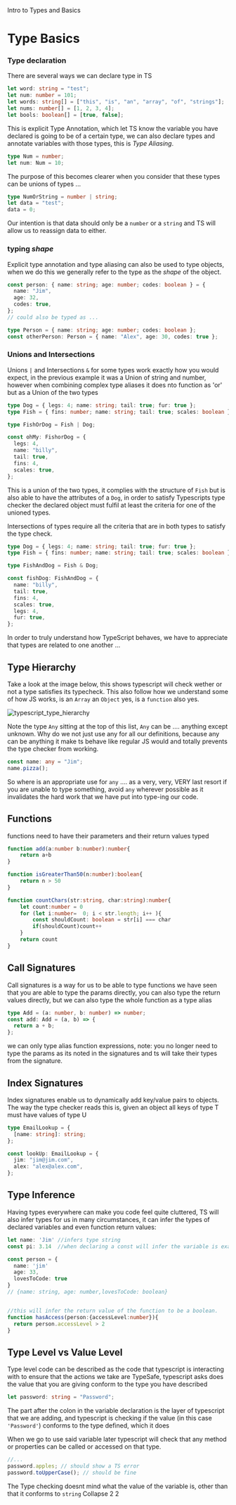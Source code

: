 Intro to Types and Basics

# Type Basics

### Type declaration

There are several ways we can declare type in TS

```ts
let word: string = "test";
let num: number = 101;
let words: string[] = ["this", "is", "an", "array", "of", "strings"];
let nums: number[] = [1, 2, 3, 4];
let bools: boolean[] = [true, false];
```

This is explicit Type Annotation, which let TS know the variable you have declared is going to be of a certain type,
we can also declare types and annotate variables with those types, this is _Type Aliasing_.

```ts
type Num = number;
let num: Num = 10;
```

The purpose of this becomes clearer when you consider that these types can be unions of types ...

```ts
type NumOrString = number | string;
let data = "test";
data = 0;
```

Our intention is that data should only be a `number` or a `string` and TS will allow us to reassign data to either.

### typing _shape_

Explicit type annotation and type aliasing can also be used to type objects, when we do this we generally refer to the type as the _shape_ of the object.

```ts
const person: { name: string; age: number; codes: boolean } = {
  name: "Jim",
  age: 32,
  codes: true,
};
// could also be typed as ...

type Person = { name: string; age: number; codes: boolean };
const otherPerson: Person = { name: "Alex", age: 30, codes: true };
```

### Unions and Intersections

Unions `|` and Intersections `&` for some types work exactly how you would expect, in the previous example it was a Union of string and number, however when combining complex type aliases it does nto function as 'or' but as a Union of the two types

```ts
type Dog = { legs: 4; name: string; tail: true; fur: true };
type Fish = { fins: number; name: string; tail: true; scales: boolean };

type FishOrDog = Fish | Dog;

const ohMy: FishorDog = {
  legs: 4,
  name: "billy",
  tail: true,
  fins: 4,
  scales: true,
};
```

This is a union of the two types, it complies with the structure of `Fish` but is also able to have the attributes of a `Dog`, in order to satisfy Typescripts type checker the declared object must fulfil at least the criteria for one of the unioned types.

Intersections of types require all the criteria that are in both types to satisfy the type check.

```ts
type Dog = { legs: 4; name: string; tail: true; fur: true };
type Fish = { fins: number; name: string; tail: true; scales: boolean };

type FishAndDog = Fish & Dog;

const fishDog: FishAndDog = {
  name: "billy",
  tail: true,
  fins: 4,
  scales: true,
  legs: 4,
  fur: true,
};
```

In order to truly understand how TypeScript behaves, we have to appreciate that types are related to one another
...

## Type Hierarchy

Take a look at the image below, this shows typescript will check wether or not a type satisfies its typecheck. This also follow how we understand some of how JS works, is an `Array` an `Object` yes, is a `function` also yes.

![typescript_type_hierarchy](./img/type_hierarchy.png)

Note the type `Any` sitting at the top of this list, `Any` can be .... anything except unknown. Why do we not just use any for all our definitions, because any can be anything it make ts behave like regular JS would and totally prevents the type checker from working.

```ts
const name: any = "Jim";
name.pizza();
```

So where is an appropriate use for `any` .... as a very, very, VERY last resort if you are unable to type something, avoid `any` wherever possible as it invalidates the hard work that we have put into type-ing our code.

## Functions

functions need to have their parameters and their return values typed

```ts
function add(a:number b:number):number{
    return a+b
}

function isGreaterThan50(n:number):boolean{
    return n > 50
}

function countChars(str:string, char:string):number{
    let count:number = 0
    for (let i:number=  0; i < str.length; i++ ){
        const shouldCount: boolean = str[i] === char
        if(shouldCount)count++
    }
    return count
}
```

## Call Signatures

Call signatures is a way for us to be able to type functions we have seen that you are able to type the params directly, you can also type the return values directly, but we can also type the whole function as a type alias

```ts
type Add = (a: number, b: number) => number;
const add: Add = (a, b) => {
  return a + b;
};
```

we can only type alias function expressions, note: you no longer need to type the params as its noted in the signatures and ts will take their types from the signature.

## Index Signatures

Index signatures enable us to dynamically add key/value pairs to objects. The way the type checker reads this is, given an object all keys of type T must have values of type U

```ts
type EmailLookup = {
  [name: string]: string;
};

const lookUp: EmailLookup = {
  jim: "jim@jim.com",
  alex: "alex@alex.com",
};
```

## Type Inference

Having types everywhere can make you code feel quite cluttered, TS will also infer types for us in many circumstances, it can infer the types of declared variables and even function return values:

```ts
let name: 'Jim' //infers type string
const pi: 3.14  //when declaring a const will infer the variable is exactly 3.14

const person = {
  name: 'jim'
  age: 33,
  lovesToCode: true
}
// {name: string, age: number,lovesToCode: boolean}


//this will infer the return value of the function to be a boolean.
function hasAccess(person:{accessLevel:number}){
  return person.accessLevel > 2
}

```

## Type Level vs Value Level

Type level code can be described as the code that typescript is interacting with to ensure that the actions we take are TypeSafe, typescript asks does the value that you are giving conform to the type you have described

```ts
let password: string = "Password";
```

The part after the colon in the variable declaration is the layer of typescript that we are adding, and typescript is checking if the value (in this case `'Password'`) conforms to the type defined, which it does

When we go to use said variable later typescript will check that any method or properties can be called or accessed on that type.

```ts
//...
password.apples; // should show a TS error
password.toUpperCase(); // should be fine
```

The Type checking doesnt mind what the value of the variable is, other than that it conforms to `string`
Collapse
 2 2

